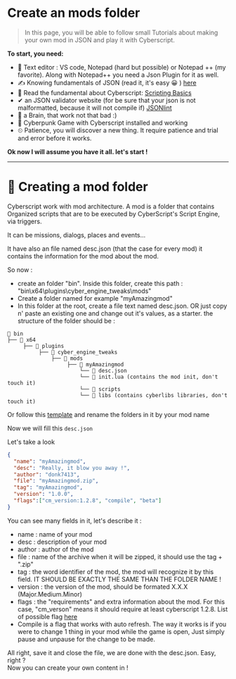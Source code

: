 # Create an mods folder

> In this page, you will be able to follow small Tutorials about making your own mod in JSON and play it with Cyberscript.

**To start, you need:**
- 📄 Text editor : VS code, Notepad (hard but possible) or Notepad ++ (my favorite). Along with Notepad++ you need a Json Plugin for it as well.
- ✍️ Knowing fundamentals of JSON (read it, it's easy 😀 ) [here](https://www.w3schools.com/js/js_json_intro.asp)
- 💯 Read the fundamental about Cyberscript: [Scripting Basics](scripting-basics.md)
- ✔ an JSON validator website (for be sure that your json is not malformatted, because it will not compile if) [JSONlint](https://jsonlint.com/)
- 🧠 a Brain, that work not that bad :)
- 🥇 Cyberpunk Game with Cyberscript installed and working
- ⏲ Patience, you will discover a new thing. It require patience and trial and error before it works.
  
**Ok now I will assume you have it all. let's start !**<hr>

# 📁 Creating a mod folder

Cyberscript work with mod architecture. A mod is a folder that contains Organized scripts that are to be executed by CyberScript's Script Engine, via triggers.

It can be missions, dialogs, places and events...

It have also an file named desc.json (that the case for every mod) it contains the information for the mod about the mod.

So now :
- create an folder "bin". Inside this folder, create this path : "bin\x64\plugins\cyber_engine_tweaks\mods\"
- Create a folder named for example "myAmazingmod"
- In this folder at the root, create a file text named desc.json. OR just copy n' paste an existing one and change out it's values, as a starter.
the structure of the folder should be :


```structure
📁 bin
├── 📁 x64
     ├── 📁 plugins
          ├── 📁 cyber_engine_tweaks
              ├── 📁 mods
                   ├── 📁 myAmazingmod  
                       └── 📃 desc.json
                       └── 📃 init.lua (contains the mod init, don't touch it)
                       └── 📁 scripts
                       └── 📁 libs (contains cyberlibs libraries, don't touch it)
```


Or follow this [template](https://github.com/cyberscript77/cyberscript-mod-template/raw/refs/heads/main/cyberscript-mod-template.7z) and rename the folders in it by your mod name 

  
Now we will fill this `desc.json`

Let's take a look

```json
{
  "name": "myAmazingmod",
  "desc": "Really, it blow you away !",
  "author": "donk7413",
  "file": "myAmazingmod.zip",
  "tag": "myAmazingmod",
  "version": "1.0.0",
  "flags":["cm_version:1.2.8", "compile", "beta"]
}
```

You can see many fields in it, let's describe it :

- name : name of your mod
- desc : description of your mod
- author : author of the mod
- file : name of the archive when it will be zipped, it should use the tag + ".zip"
- tag : the word identifier of the mod, the mod will recognize it by this field. IT SHOULD BE EXACTLY THE SAME THAN THE FOLDER NAME !
- version : the version of the mod, should be formated X.X.X (Major.Medium.Minor)
- flags : the "requirements" and extra information about the mod. For this case, "cm_verson" means it should require at least cyberscript 1.2.8. List of possible flag [here](mod-flag.md)
- Compile is a flag that works with auto refresh. The way it works is if you were to change 1 thing in your mod while the game is open, Just simply pause and unpause for the change to be made.

All right, save it and close the file, we are done with the desc.json. Easy, right ?<br>
Now you can create your own content in !
